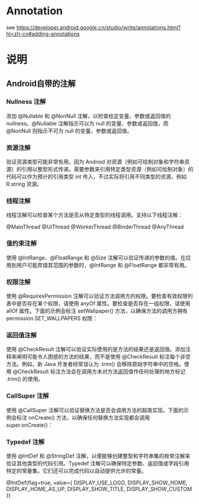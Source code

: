 # Annotation

see https://developer.android.google.cn/studio/write/annotations.html?hl=zh-cn#adding-annotations

# 说明

## Android自带的注解

### Nullness 注解

添加 @Nullable 和 @NonNull 注解，以检查给定变量、参数或返回值的 nullness。@Nullable 注解指示可以为 null 的变量、参数或返回值，而 @NonNull 则指示不可为 null 的变量、参数或返回值。

### 资源注解

验证资源类型可能非常有用，因为 Android 对资源（例如可绘制对象和字符串资源）的引用以整型形式传递。需要参数来引用特定类型资源（例如可绘制对象）的代码可以作为预计的引用类型 int 传入，不过实际将引用不同类型的资源，例如 R.string 资源。

### 线程注解

线程注解可以检查某个方法是否从特定类型的线程调用。支持以下线程注解：

@MainThread
@UiThread
@WorkerThread
@BinderThread
@AnyThread

### 值约束注解
使用 @IntRange、@FloatRange 和 @Size 注解可以验证传递的参数的值。在应用到用户可能弄错其范围的参数时，@IntRange 和 @FloatRange 都非常有用。

### 权限注解
使用 @RequiresPermission 注解可以验证方法调用方的权限。要检查有效权限列表中是否存在某个权限，请使用 anyOf 属性。要检查是否存在一组权限，请使用 allOf 属性。下面的示例会标注 setWallpaper() 方法，以确保方法的调用方拥有 permission.SET_WALLPAPERS 权限：

### 返回值注解

使用 @CheckResult 注解可以验证实际使用的是方法的结果还是返回值。添加注释来阐明可能令人困惑的方法的结果，而不是使用 @CheckResult 标注每个非空方法。例如，新 Java 开发者经常误认为 <String>.trim() 会移除原始字符串中的空格。使用 @CheckResult 标注方法会在调用方未对方法返回值作任何处理的地方标记 <String>.trim() 的使用。

### CallSuper 注解

使用 @CallSuper 注解可以验证替换方法是否会调用方法的超类实现。下面的示例会标注 onCreate() 方法，以确保任何替换方法实现都会调用 super.onCreate()：

### Typedef 注解


使用 @IntDef 和 @StringDef 注解，以便能够创建整型和字符串集的枚举注解来验证其他类型的代码引用。Typedef 注解可以确保特定参数、返回值或字段引用特定的常量集。它们还可以完成代码以自动提供允许的常量。

@IntDef(flag=true, value={
        DISPLAY_USE_LOGO,
        DISPLAY_SHOW_HOME,
        DISPLAY_HOME_AS_UP,
        DISPLAY_SHOW_TITLE,
        DISPLAY_SHOW_CUSTOM
})


